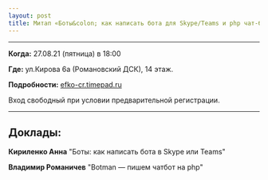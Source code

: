 ```yaml
---
layout: post
title: Митап «Боты&colon; как написать бота для Skype/Teams и php чат-боты» от ЭФКО (27.08.21)
---
```


---

**Когда:** 27.08.21 (пятница) в 18:00

**Где:** ул.Кирова 6а (Романовский ДСК), 14 этаж. 

**Подробности:** [efko-cr.timepad.ru](https://efko-cr.timepad.ru/event/1700504/)

Вход свободный при условии предварительной регистрации.

---

## Доклады:

**Кириленко Анна** "Боты: как написать бота в Skype или Teams"

**Владимир Романичев** "Botman — пишем чатбот на php"


